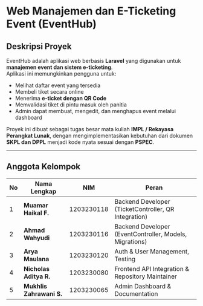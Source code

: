 # Web Manajemen dan E-Ticketing Event (EventHub)

## Deskripsi Proyek
EventHub adalah aplikasi web berbasis **Laravel** yang digunakan untuk **manajemen event dan sistem e-ticketing**.  
Aplikasi ini memungkinkan pengguna untuk:
- Melihat daftar event yang tersedia  
- Membeli tiket secara online  
- Menerima **e-ticket dengan QR Code**  
- Memvalidasi tiket di pintu masuk oleh panitia  
- Admin dapat membuat, mengedit, dan menghapus event melalui dashboard  

Proyek ini dibuat sebagai tugas besar mata kuliah **IMPL / Rekayasa Perangkat Lunak**, dengan mengimplementasikan kebutuhan dari dokumen **SKPL dan DPPL** menjadi kode nyata sesuai dengan **PSPEC**.

---

## Anggota Kelompok

| No | Nama Lengkap | NIM | Peran |
|----|---------------|------|-------|
| 1 | **Muamar Haikal F.** | 1203230118 | Backend Developer (TicketController, QR Integration) |
| 2 | **Ahmad Wahyudi** | 1203230116 | Backend Developer (EventController, Models, Migrations) |
| 3 | **Arya Maulana** | 1203230120 | Auth & User Management, Testing |
| 4 | **Nicholas Aditya R.** | 1203230080 | Frontend API Integration & Repository Maintainer |
| 5 | **Mukhlis Zahrawani S.** | 1203230065 | Admin Dashboard & Documentation |

